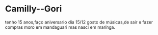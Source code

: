 # Camilly--Gori
tenho 15 anos,faço aniversario dia 15/12
gosto de músicas,de sair e fazer compras
moro em mandaguari mas nasci em marínga.
